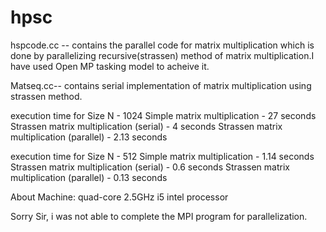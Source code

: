 hpsc
====

hspcode.cc -- contains the parallel code for matrix multiplication which is done by parallelizing recursive(strassen) method of matrix multiplication.I have used Open MP tasking model to acheive it.

Matseq.cc-- contains serial implementation of matrix multiplication using strassen method.

execution time for Size N - 1024 
Simple matrix multiplication - 27 seconds
Strassen matrix multiplication (serial) - 4 seconds
Strassen matrix multiplication (parallel) - 2.13 seconds

execution time for Size N - 512
Simple matrix multiplication - 1.14 seconds
Strassen matrix multiplication (serial) - 0.6 seconds
Strassen matrix multiplication (parallel) - 0.13 seconds


About Machine:
quad-core 2.5GHz i5 intel processor





Sorry Sir, i was not able to complete the MPI program for parallelization.






